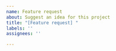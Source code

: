 ```yaml
---
name: Feature request
about: Suggest an idea for this project
title: "[Feature request] "
labels: ''
assignees: ''

---
```



